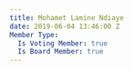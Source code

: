 ```yaml
---
title: Mohamet Lamine Ndiaye
date: 2019-06-04 13:46:00 Z
Member Type:
  Is Voting Member: true
  Is Board Member: true
---
```


